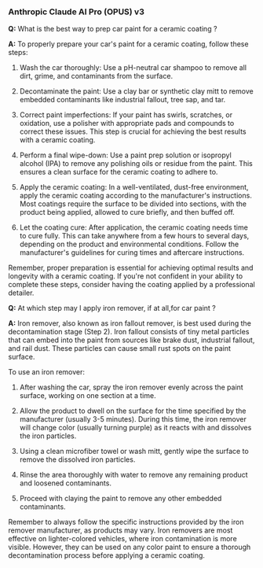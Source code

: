 ### Anthropic Claude AI Pro (OPUS) v3

**Q:** What is the best way to prep car paint for a ceramic coating ?

**A:** To properly prepare your car's paint for a ceramic coating, follow these steps:

1. Wash the car thoroughly: Use a pH-neutral car shampoo to remove all dirt, grime, and contaminants from the surface.

2. Decontaminate the paint: Use a clay bar or synthetic clay mitt to remove embedded contaminants like industrial fallout, tree sap, and tar.

3. Correct paint imperfections: If your paint has swirls, scratches, or oxidation, use a polisher with appropriate pads and compounds to correct these issues. This step is crucial for achieving the best results with a ceramic coating.

4. Perform a final wipe-down: Use a paint prep solution or isopropyl alcohol (IPA) to remove any polishing oils or residue from the paint. This ensures a clean surface for the ceramic coating to adhere to.

5. Apply the ceramic coating: In a well-ventilated, dust-free environment, apply the ceramic coating according to the manufacturer's instructions. Most coatings require the surface to be divided into sections, with the product being applied, allowed to cure briefly, and then buffed off.

6. Let the coating cure: After application, the ceramic coating needs time to cure fully. This can take anywhere from a few hours to several days, depending on the product and environmental conditions. Follow the manufacturer's guidelines for curing times and aftercare instructions.

Remember, proper preparation is essential for achieving optimal results and longevity with a ceramic coating. If you're not confident in your ability to complete these steps, consider having the coating applied by a professional detailer.

**Q:** At which step may I apply iron remover, if at all,for car paint ?

**A:** Iron remover, also known as iron fallout remover, is best used during the decontamination stage (Step 2). Iron fallout consists of tiny metal particles that can embed into the paint from sources like brake dust, industrial fallout, and rail dust. These particles can cause small rust spots on the paint surface.

To use an iron remover:

1. After washing the car, spray the iron remover evenly across the paint surface, working on one section at a time.

2. Allow the product to dwell on the surface for the time specified by the manufacturer (usually 3-5 minutes). During this time, the iron remover will change color (usually turning purple) as it reacts with and dissolves the iron particles.

3. Using a clean microfiber towel or wash mitt, gently wipe the surface to remove the dissolved iron particles.

4. Rinse the area thoroughly with water to remove any remaining product and loosened contaminants.

5. Proceed with claying the paint to remove any other embedded contaminants.

Remember to always follow the specific instructions provided by the iron remover manufacturer, as products may vary. Iron removers are most effective on lighter-colored vehicles, where iron contamination is more visible. However, they can be used on any color paint to ensure a thorough decontamination process before applying a ceramic coating.
